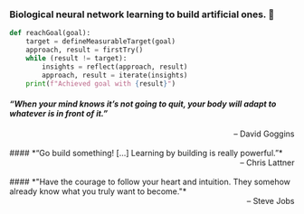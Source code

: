 ### Biological neural network learning to build artificial ones. 🤖

```python
def reachGoal(goal):
    target = defineMeasurableTarget(goal)
    approach, result = firstTry()
    while (result != target):
        insights = reflect(approach, result)
        approach, result = iterate(insights)
    print(f"Achieved goal with {result}")
```

#### *“When your mind knows it’s not going to quit, your body will adapt to whatever is in front of it.”* <br>
<div style="text-align: right">– David Goggins</div>
<br>
#### *“Go build something! [...] Learning by building is really powerful.”* <br>
<div style="text-align: right">– Chris Lattner</div>
<br>
#### *"Have the courage to follow your heart and intuition. They somehow already know what you truly want to become."* <br>
<div style="text-align: right">– Steve Jobs</div>
